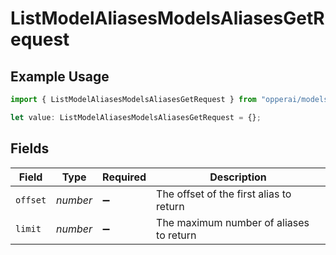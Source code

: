# ListModelAliasesModelsAliasesGetRequest

## Example Usage

```typescript
import { ListModelAliasesModelsAliasesGetRequest } from "opperai/models/operations";

let value: ListModelAliasesModelsAliasesGetRequest = {};
```

## Fields

| Field                                   | Type                                    | Required                                | Description                             |
| --------------------------------------- | --------------------------------------- | --------------------------------------- | --------------------------------------- |
| `offset`                                | *number*                                | :heavy_minus_sign:                      | The offset of the first alias to return |
| `limit`                                 | *number*                                | :heavy_minus_sign:                      | The maximum number of aliases to return |